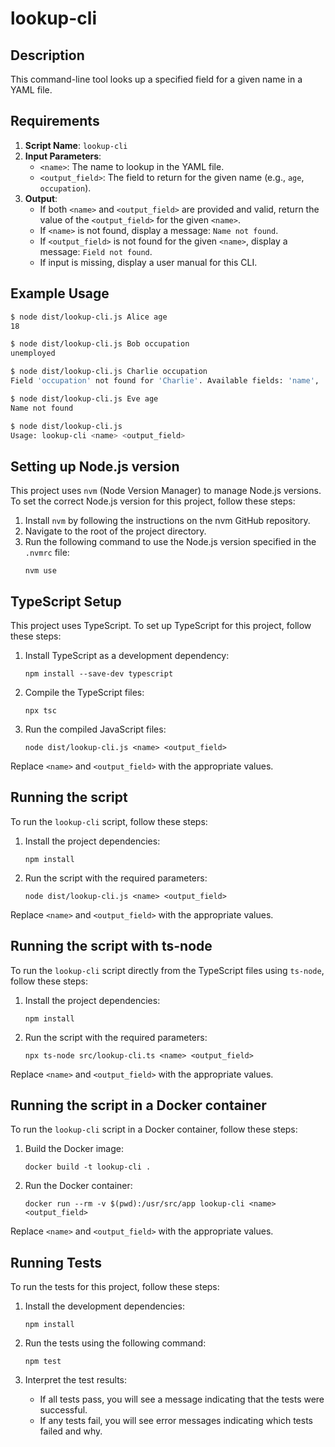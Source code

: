 # lookup-cli

## Description

This command-line tool looks up a specified field for a given name in a YAML file.

## Requirements

1. **Script Name**: `lookup-cli`
2. **Input Parameters**:
   - `<name>`: The name to lookup in the YAML file.
   - `<output_field>`: The field to return for the given name (e.g., `age`, `occupation`).
3. **Output**:
   - If both `<name>` and `<output_field>` are provided and valid, return the value of the `<output_field>` for the given `<name>`.
   - If `<name>` is not found, display a message: `Name not found`.
   - If `<output_field>` is not found for the given `<name>`, display a message: `Field not found`.
   - If input is missing, display a user manual for this CLI.

## Example Usage

```bash
$ node dist/lookup-cli.js Alice age
18

$ node dist/lookup-cli.js Bob occupation
unemployed

$ node dist/lookup-cli.js Charlie occupation
Field 'occupation' not found for 'Charlie'. Available fields: 'name', 'age'.

$ node dist/lookup-cli.js Eve age
Name not found

$ node dist/lookup-cli.js
Usage: lookup-cli <name> <output_field>
```

## Setting up Node.js version

This project uses `nvm` (Node Version Manager) to manage Node.js versions. To set the correct Node.js version for this project, follow these steps:

1. Install `nvm` by following the instructions on the nvm GitHub repository.
2. Navigate to the root of the project directory.
3. Run the following command to use the Node.js version specified in the `.nvmrc` file:
   ```
   nvm use
   ```

## TypeScript Setup

This project uses TypeScript. To set up TypeScript for this project, follow these steps:

1. Install TypeScript as a development dependency:
   ```
   npm install --save-dev typescript
   ```

2. Compile the TypeScript files:
   ```
   npx tsc
   ```

3. Run the compiled JavaScript files:
   ```
   node dist/lookup-cli.js <name> <output_field>
   ```

Replace `<name>` and `<output_field>` with the appropriate values.

## Running the script

To run the `lookup-cli` script, follow these steps:

1. Install the project dependencies:
   ```
   npm install
   ```

2. Run the script with the required parameters:
   ```
   node dist/lookup-cli.js <name> <output_field>
   ```

Replace `<name>` and `<output_field>` with the appropriate values.

## Running the script with ts-node

To run the `lookup-cli` script directly from the TypeScript files using `ts-node`, follow these steps:

1. Install the project dependencies:
   ```
   npm install
   ```

2. Run the script with the required parameters:
   ```
   npx ts-node src/lookup-cli.ts <name> <output_field>
   ```

Replace `<name>` and `<output_field>` with the appropriate values.

## Running the script in a Docker container

To run the `lookup-cli` script in a Docker container, follow these steps:

1. Build the Docker image:
   ```
   docker build -t lookup-cli .
   ```

2. Run the Docker container:
   ```
   docker run --rm -v $(pwd):/usr/src/app lookup-cli <name> <output_field>
   ```

Replace `<name>` and `<output_field>` with the appropriate values.

## Running Tests

To run the tests for this project, follow these steps:

1. Install the development dependencies:
   ```
   npm install
   ```

2. Run the tests using the following command:
   ```
   npm test
   ```

3. Interpret the test results:
   - If all tests pass, you will see a message indicating that the tests were successful.
   - If any tests fail, you will see error messages indicating which tests failed and why.
